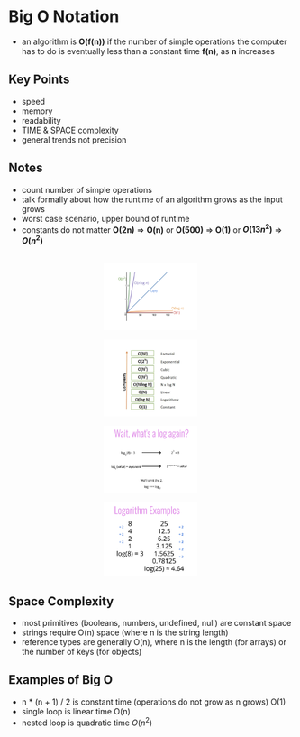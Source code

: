 # Big O Notation

- an algorithm is **O(f(n))** if the number of simple operations the computer has to do is eventually less than a constant time **f(n)**, as **n** increases

## Key Points

- speed
- memory
- readability
- TIME & SPACE complexity
- general trends not precision

## Notes

- count number of simple operations
- talk formally about how the runtime of an algorithm grows as the input grows
- worst case scenario, upper bound of runtime
- constants do not matter **O(2n)** => **O(n)** or **O(500)** => **O(1)** or **$O(13n^2)$** => **$O(n^2)$**
<br></br>
<p align="center" width="100%">
  <img src="../docs/big-O/BigOGraph.png" width="33%">
</p>
<p align="center" width="100%">
  <img src="../docs/big-O/BigOTypes.png" width="33%">
</p>
<p align="center" width="100%">
  <img src="../docs/big-O/Logarithms.png" width="33%">
</p>
<p align="center" width="100%">
  <img src="../docs/big-O/LogarithmExamples.png" width="33%">
</p>

## Space Complexity

- most primitives (booleans, numbers, undefined, null) are constant space
- strings require O(n) space (where n is the string length)
- reference types are generally O(n), where n is the length (for arrays) or the number of keys (for objects)

## Examples of Big O

- n \* (n + 1) / 2 is constant time (operations do not grow as n grows) O(1)
- single loop is linear time O(n)
- nested loop is quadratic time $O(n^2)$
